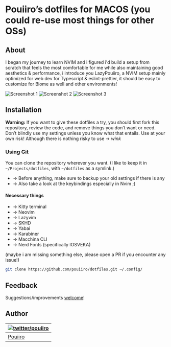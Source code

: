 # Pouiiro’s dotfiles for MACOS (you could re-use most things for other OSs)

## About

I began my journey to learn NVIM and i figured i'd build a setup from scratch that feels the most comfortable for me while also maintaining
good aesthetics & performance, i introduce you LazyPouiiro, a NVIM setup mainly optimized for web dev for Typescript & eslint-prettier, it should be
easy to customize for Biome as well and other environments!

![Screenshot 1](https://i.imgur.com/iuy1ooq.jpeg)
![Screenshot 2](https://i.imgur.com/g4NHblI.jpeg)
![Screenshot 3](https://i.imgur.com/nSvIzTn.jpeg)

## Installation

**Warning:** If you want to give these dotfiles a try, you should first fork this repository, review the code, and remove things you don’t want or need. Don’t blindly use my settings unless you know what that entails. Use at your own risk! Although there is nothing risky to use -> _wink_

### Using Git

You can clone the repository wherever you want. (I like to keep it in `~/Projects/dotfiles`, with `~/dotfiles` as a symlink.)

- -> Before anything, make sure to backup your old settings if there is any
- -> Also take a look at the keybindings especially in Nvim ;)

#### Necessary things

- -> Kitty terminal
- -> Neovim
- -> Lazyvim
- -> SKHD
- -> Yabai
- -> Karabiner
- -> Macchina CLI
- -> Nerd Fonts (specifically IOSVEKA)

(maybe i am missing something else, please open a PR if you encounter any issue!)

```bash
git clone https://github.com/pouiiro/dotfiles.git ~/.config/
```

## Feedback

Suggestions/improvements
[welcome](https://github.com/pouiiro/dotfiles/issues)!

## Author

| [![twitter/pouiiro](https://avatars.githubusercontent.com/u/7716664?v=4)](http://twitter.com/BniWael "Follow @BniWael on Twitter") |
| ---------------------------------------------------------------------------------------------------------------------------------- |
| [Pouiiro](https://pouiiro.com/)                                                                                                    |
